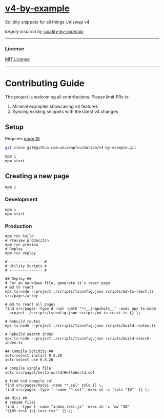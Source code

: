 # [v4-by-example](https://v4-by-example.org)

Solidity snippets for all things Uniswap v4

*largely inspired by [solidity-by-example](https://solidity-by-example.org)*

---

### License

[MIT License](LICENSE)

---

# Contributing Guide

The project is welcoming all contributions. Please limit PRs to:

1. Minimal examples showcasing v4 features
2. Syncing existing snippets with the latest v4 changes

## Setup

Requires [node 18](https://nodejs.org/en/download)

```bash
git clone git@github.com:uniswapfoundation/v4-by-example.git

npm i
npm start
```

## Creating a new page

```
npm i
```

### Development

```shell
npm i
npm start
```

### Production

```shell
npm run build
# Preview produciton
npm run preview
# Deploy
npm run deploy
```

```shell
# --------------- #
# Utility Scripts #
# --------------- #

## Deploy ##
# For an markdown file, generate it's react page
# md to react
npx ts-node --project ./scripts/tsconfig.json scripts/md-to-react.ts src/pages/array

# md to react all pages
find src/pages -type d -not -path "*/__snapshots__" -exec npx ts-node --project ./scripts/tsconfig.json scripts/md-to-react.ts {} \;

# Rebuild routes
npx ts-node --project ./scripts/tsconfig.json scripts/build-routes.ts

# Rebuild search index
npx ts-node --project ./scripts/tsconfig.json scripts/build-search-index.ts

## Compile Solidity ##
solc-select install 0.8.20
solc-select use 0.8.20

# compile single file
solc src/pages/hello-world/HelloWorld.sol

# find and compile sol
find src/pages/hacks -name "*.sol" solc {} \;
find src/pages -type f -name "*.sol" -exec sh -c 'solc "$0"' {} \;

## Mics ##
# rename files
find . -type f -name "index.test.js" -exec sh -c 'mv "$0" "${0%.test.js}.test.tsx"' {} \;
```
